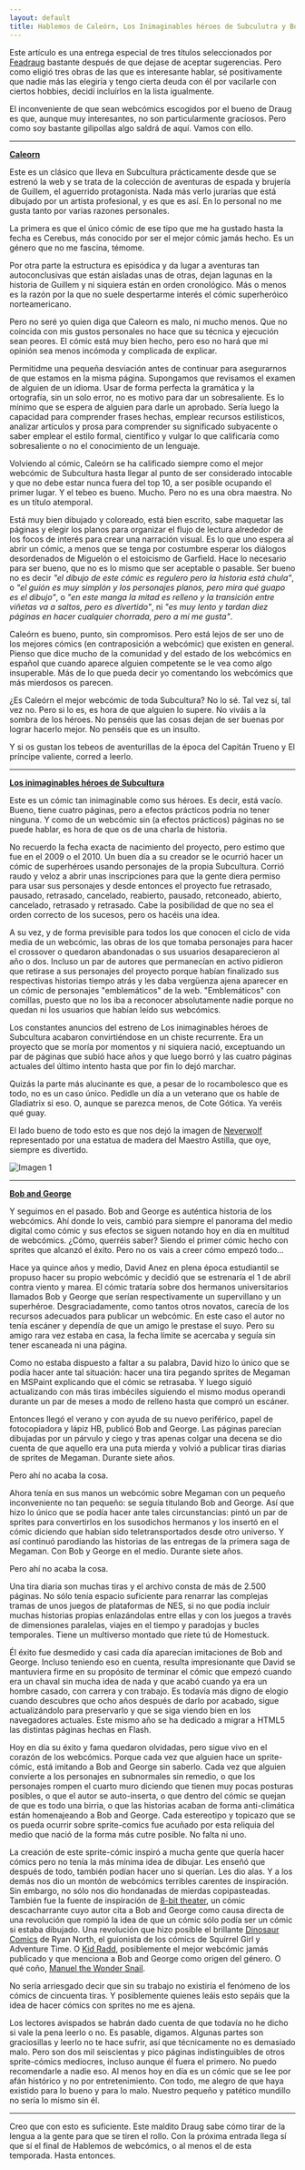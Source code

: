 ```yaml
---
layout: default
title: Hablemos de Caleórn, Los Inimaginables héroes de Subculutra y Bob and George
---
```


Este artículo es una entrega especial de tres títulos seleccionados por [Feadraug](http://subcultura.es/user/feadraug) bastante después de que dejase de aceptar sugerencias. Pero como eligió tres obras de las que es interesante hablar, sé positivamente que nadie más las elegiría y tengo cierta deuda con él por vacilarle con ciertos hobbies, decidí incluírlos en la lista igualmente.

El inconveniente de que sean webcómics escogidos por el bueno de Draug es que, aunque muy interesantes, no son particularmente graciosos. Pero como soy bastante gilipollas algo saldrá de aquí. Vamos con ello.

---

[**Caleorn**](http://caleorn.subcultura.es)

Este es un clásico que lleva en Subcultura prácticamente desde que se estrenó la web y se trata de la colección de aventuras de espada y brujería de Guillem, el aguerrido protagonista. Nada más verlo jurarías que está dibujado por un artista profesional, y es que es así. En lo personal no me gusta tanto por varias razones personales.

La primera es que el único cómic de ese tipo que me ha gustado hasta la fecha es Cerebus, más conocido por ser el mejor cómic jamás hecho. Es un género que no me fascina, témome.

Por otra parte la estructura es episódica y da lugar a aventuras tan autoconclusivas que están aisladas unas de otras, dejan lagunas en la historia de Guillem y ni siquiera están en orden cronológico. Más o menos es la razón por la que no suele despertarme interés el cómic superheróico norteamericano.

Pero no seré yo quien diga que Caleorn es malo, ni mucho menos. Que no coincida con mis gustos personales no hace que su técnica y ejecución sean peores. El cómic está muy bien hecho, pero eso no hará que mi opinión sea menos incómoda y complicada de explicar.

Permitidme una pequeña desviación antes de continuar para asegurarnos de que estamos en la misma página. Supongamos que revisamos el examen de alguien de un idioma. Usar de forma perfecta la gramática y la ortografía, sin un solo error, no es motivo para dar un sobresaliente. Es lo mínimo que se espera de alguien para darle un aprobado. Sería luego la capacidad para comprender frases hechas, emplear recursos estilísticos, analizar artículos y prosa para comprender su significado subyacente o saber emplear el estilo formal, científico y vulgar lo que calificaría como sobresaliente o no el conocimiento de un lenguaje.

Volviendo al cómic, Caleórn se ha calificado siempre como el mejor webcómic de Subcultura hasta llegar al punto de ser considerado intocable y que no debe estar nunca fuera del top 10, a ser posible ocupando el primer lugar. Y el tebeo es bueno. Mucho. Pero no es una obra maestra. No es un título atemporal.

Está muy bien dibujado y coloreado, está bien escrito, sabe maquetar las páginas y elegir los planos para organizar el flujo de lectura alrededor de los focos de interés para crear una narración visual. Es lo que uno espera al abrir un cómic, a menos que se tenga por costumbre esperar los diálogos desordenados de Miguelón o el estoicismo de Garfield. Hace lo necesario para ser bueno, que no es lo mismo que ser aceptable o pasable. Ser bueno no es decir _"el dibujo de este cómic es regulero pero la historia está chula"_, o _"el guión es muy simplón y los personajes planos, pero mira qué guapo es el dibujo"_, o _"en este manga la mitad es relleno y la transición entre viñetas va a saltos, pero es divertido"_, ni _"es muy lento y tardan diez páginas en hacer cualquier chorrada, pero a mí me gusta"_.

Caleórn es bueno, punto, sin compromisos. Pero está lejos de ser uno de los mejores cómics (en contraposición a webcómic) que existen en general. Pienso que dice mucho de la comunidad y del estado de los webcómics en español que cuando aparece alguien competente se le vea como algo insuperable. Más de lo que pueda decir yo comentando los webcómics que más mierdosos os parecen.

¿Es Caleórn el mejor webcómic de toda Subcultura? No lo sé. Tal vez sí, tal vez no. Pero si lo es, es hora de que alguien lo supere. No viváis a la sombra de los héroes. No penséis que las cosas dejan de ser buenas por lograr hacerlo mejor. No penséis que es un insulto.

Y si os gustan los tebeos de aventurillas de la época del Capitán Trueno y El príncipe valiente, corred a leerlo.

---

[**Los inimaginables héroes de Subcultura**](http://inimaginables.subcultura.es)

Este es un cómic tan inimaginable como sus héroes. Es decir, está vacío. Bueno, tiene cuatro páginas, pero a efectos prácticos podría no tener ninguna. Y como de un webcómic sin (a efectos prácticos) páginas no se puede hablar, es hora de que os de una charla de historia.

No recuerdo la fecha exacta de nacimiento del proyecto, pero estimo que fue en el 2009 o el 2010. Un buen día a su creador se le ocurrió hacer un cómic de superhéroes usando personajes de la propia Subcultura. Corrió raudo y veloz a abrir unas inscripciones para que la gente diera permiso para usar sus personajes y desde entonces el proyecto fue retrasado, pausado, retrasado, cancelado, reabierto, pausado, retconeado, abierto, cancelado, retrasado y retrasado. Cabe la posibilidad de que no sea el orden correcto de los sucesos, pero os hacéis una idea.

A su vez, y de forma previsible para todos los que conocen el ciclo de vida media de un webcómic, las obras de los que tomaba personajes para hacer el crossover o quedaron abandonadas o sus usuarios desaparecieron al año o dos. Incluso un par de autores que permanecían en activo pidieron que retirase a sus personajes del proyecto porque habían finalizado sus respectivas historias tiempo atrás y les daba vergüenza ajena aparecer en un cómic de personajes "emblemáticos" de la web. "Emblemáticos" con comillas, puesto que no los iba a reconocer absolutamente nadie porque no quedan ni los usuarios que habían leído sus webcómics.

Los constantes anuncios del estreno de Los inimaginables héroes de Subcultura acabaron convirtiéndose en un chiste recurrente. Era un proyecto que se moría por momentos y ni siquiera nació, exceptuando un par de páginas que subió hace años y que luego borró y las cuatro páginas actuales del último intento hasta que por fin lo dejó marchar.

Quizás la parte más alucinante es que, a pesar de lo rocambolesco que es todo, no es un caso único. Pedidle un día a un veterano que os hable de Gladiatrix si eso. O, aunque se parezca menos, de Cote Gótica. Ya veréis qué guay.

El lado bueno de todo esto es que nos dejó la imagen de [Neverwolf](http://subcultura.es/user/neverwolf) representado por una estatua de madera del Maestro Astilla, que oye, siempre es divertido.

![Imagen 1](http://i.imgur.com/09to0cV.jpg)

---

[**Bob and George**](http://www.bobandgeorge.com/)

Y seguimos en el pasado. Bob and George es auténtica historia de los webcómics. Ahí donde lo veis, cambió para siempre el panorama del medio digital como cómic y sus efectos se siguen notando hoy en día en multitud de webcómics. ¿Cómo, querréis saber? Siendo el primer cómic hecho con sprites que alcanzó el éxito. Pero no os vais a creer cómo empezó todo...

Hace ya quince años y medio, David Anez en plena época estudiantil se propuso hacer su propio webcómic y decidió que se estrenaría el 1 de abril contra viento y marea. El cómic trataría sobre dos hermanos universitarios llamados Bob y George que serían respectivamente un supervillano y un superhéroe. Desgraciadamente, como tantos otros novatos, carecía de los recursos adecuados para publicar un webcómic. En este caso el autor no tenía escáner y dependía de que un amigo le prestase el suyo. Pero su amigo rara vez estaba en casa, la fecha límite se acercaba y seguía sin tener escaneada ni una página.

Como no estaba dispuesto a faltar a su palabra, David hizo lo único que se podía hacer ante tal situación: hacer una tira pegando sprites de Megaman en MSPaint explicando que el cómic se retrasaba. Y luego siguió actualizando con más tiras imbéciles siguiendo el mismo modus operandi durante un par de meses a modo de relleno hasta que compró un escáner.

Entonces llegó el verano y con ayuda de su nuevo periférico, papel de fotocopiadora y lápiz HB, publicó Bob and George. Las páginas parecían dibujadas por un párvulo y ciego y tras apenas colgar una decena se dio cuenta de que aquello era una puta mierda y volvió a publicar tiras diarias de sprites de Megaman. Durante siete años.

Pero ahí no acaba la cosa.

Ahora tenía en sus manos un webcómic sobre Megaman con un pequeño inconveniente no tan pequeño: se seguía titulando Bob and George. Así que hizo lo único que se podía hacer ante tales circunstancias: pintó un par de sprites para convertirlos en los susodichos hermanos y los insertó en el cómic diciendo que habían sido teletransportados desde otro universo. Y así continuó parodiando las historias de las entregas de la primera saga de Megaman. Con Bob y George en el medio. Durante siete años.

Pero ahí no acaba la cosa.

Una tira diaria son muchas tiras y el archivo consta de más de 2.500 páginas. No sólo tenía espacio suficiente para renarrar las complejas tramas de unos juegos de plataformas de NES, si no que podía incluir muchas historias propias enlazándolas entre ellas y con los juegos a través de dimensiones paralelas, viajes en el tiempo y paradojas y bucles temporales. Tiene un multiverso montado que ríete tú de Homestuck.

Él éxito fue desmedido y casi cada día aparecían imitaciones de Bob and George. Incluso teniendo eso en cuenta, resulta impresionante que David se mantuviera firme en su propósito de terminar el cómic que empezó cuando era un chaval sin mucha idea de nada y que acabó cuando ya era un hombre casado, con carrera y con trabajo. Es todavía más digno de elogio cuando descubres que ocho años después de darlo por acabado, sigue actualizándolo para preservarlo y que se siga viendo bien en los navegadores actuales. Este mismo año se ha dedicado a migrar a HTML5 las distintas páginas hechas en Flash.

Hoy en día su éxito y fama quedaron olvidadas, pero sigue vivo en el corazón de los webcómics. Porque cada vez que alguien hace un sprite-cómic, está imitando a Bob and George sin saberlo. Cada vez que alguien convierte a los personajes en subnormales sin remedio, o que los personajes rompen el cuarto muro diciendo que tienen muy pocas posturas posibles, o que el autor se auto-inserta, o que dentro del cómic se quejan de que es todo una birria, o que las historias acaban de forma anti-climática están homenajeando a Bob and George. Cada estereotipo y topicazo que se os pueda ocurrir sobre sprite-comics fue acuñado por esta reliquia del medio que nació de la forma más cutre posible. No falta ni uno.

La creación de este sprite-cómic inspiró a mucha gente que quería hacer cómics pero no tenía la más mínima idea de dibujar. Les enseñó que después de todo, también podían hacer uno si querían. Les dio alas. Y a los demás nos dio un montón de webcómics terribles carentes de inspiración. Sin embargo, no sólo nos dio hondanadas de mierdas copipasteadas. También fue la fuente de inspiración de [8-bit theater](http://www.nuklearpower.com/8-bit-theater/), un cómic descacharrante cuyo autor cita a Bob and George como causa directa de una revolución que rompió la idea de que un cómic sólo podía ser un cómic si estaba dibujado. Una revolución que hizo posible el brillante [Dinosaur Comics](http://qwantz.com/index.php) de Ryan North, el guionista de los cómics de Squirrel Girl y Adventure Time. O [Kid Radd](http://www.bgreco.net/kidradd.htm), posiblemente el mejor webcómic jamás publicado y que menciona a Bob and George como origen del género. O qué coño, [Manuel the Wonder Snail](http://wondersnail.com/).

No sería arriesgado decir que sin su trabajo no existiría el fenómeno de los cómics de cincuenta tiras. Y posiblemente quienes leáis esto sepáis que la idea de hacer cómics con sprites no me es ajena.

Los lectores avispados se habrán dado cuenta de que todavía no he dicho si vale la pena leerlo o no. Es pasable, digamos. Algunas partes son graciosillas y leerlo no te hace sufrir, así que técnicamente no es demasiado malo. Pero son dos mil seiscientas y pico páginas indistinguibles de otros sprite-cómics mediocres, incluso aunque él fuera el primero. No puedo recomendarle a nadie eso. Al menos hoy en día es un cómic que se lee por afán histórico y no por entretenimiento. Con todo, me alegro de que haya existido para lo bueno y para lo malo. Nuestro pequeño y patético mundillo no sería lo mismo sin él.

---

Creo que con esto es suficiente. Este maldito Draug sabe cómo tirar de la lengua a la gente para que se tiren el rollo. Con la próxima entrada llega sí que sí el final de Hablemos de webcómics, o al menos el de esta temporada. Hasta entonces.
